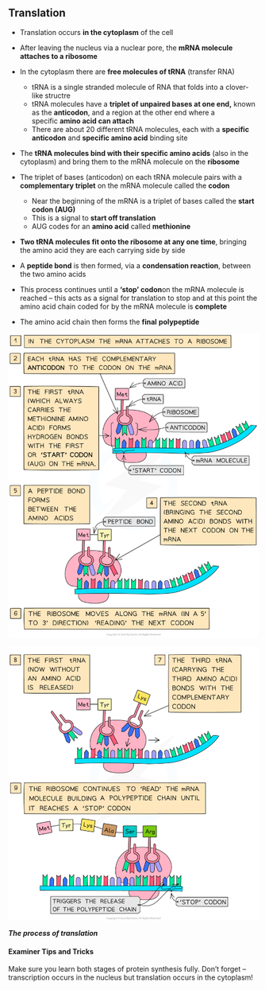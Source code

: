 ## Translation

* Translation occurs **in the cytoplasm** of the cell
* After leaving the nucleus via a nuclear pore, the **mRNA molecule attaches to a ribosome**
* In the cytoplasm there are **free molecules of tRNA** (transfer RNA)

  + tRNA is a single stranded molecule of RNA that folds into a clover-like structre
  + tRNA molecules have a **triplet of unpaired bases at one end,** known as the **anticodon**, and a region at the other end where a specific **amino acid can attach**
  + There are about 20 different tRNA molecules, each with a **specific anticodon** and **specific amino acid** binding site
* The **tRNA molecules bind with their specific amino acids** (also in the cytoplasm) and bring them to the mRNA molecule on the **ribosome**
* The triplet of bases (anticodon) on each tRNA molecule pairs with a **complementary triplet** on the mRNA molecule called the **codon**

  + Near the beginning of the mRNA is a triplet of bases called the **start codon (AUG)**
  + This is a signal to **start off translation**
  + AUG codes for an **amino acid** called **methionine**
* **Two tRNA molecules fit onto the ribosome at any one time**, bringing the amino acid they are each carrying side by side
* A **peptide bond** is then formed, via a **condensation reaction**, between the two amino acids
* This process continues until a **‘stop’ codon**on the mRNA molecule is reached – this acts as a signal for translation to stop and at this point the amino acid chain coded for by the mRNA molecule is **complete**
* The amino acid chain then forms the **final** **polypeptide**

![Process of Translation 1](Process-of-Translation-1.png)

![Process of Translation 2](Process-of-Translation-2.png)

***The process of translation***

#### Examiner Tips and Tricks

Make sure you learn both stages of protein synthesis fully. Don’t forget – transcription occurs in the nucleus but translation occurs in the cytoplasm!